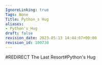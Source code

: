 ```yaml
---
IgnoreLinking: true
Tags: None
Title: Python_s Hug
aliases:
- Python's_Hug
draft: false
revision_date: 2023-05-13 14:44:07+00:00
revision_id: 100730
---
```


#REDIRECT The Last Resort#Python's Hug